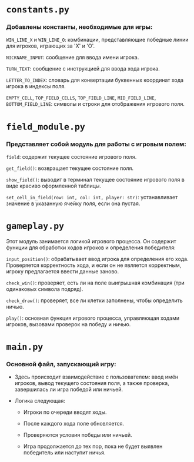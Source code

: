 # `constants.py`

### Добавлены константы, необходимые для игры:

`WIN_LINE_X` и `WIN_LINE_O`: комбинации, представляющие победные линии для игроков, играющих за 'X' и 'O'.

`NICKNAME_INPUT`: сообщение для ввода имени игрока.

`TURN_TEXT`: сообщение с инструкцией для ввода хода игрока.

`LETTER_TO_INDEX`: словарь для конвертации буквенных координат хода игрока в индексы поля.

`EMPTY_CELL`, `TOP_FIELD_CELLS`, `TOP_FIELD_LINE`, `MID_FIELD_LINE`, `BOTTOM_FIELD_LINE`: символы и строки для отображения игрового поля.

# `field_module.py`

### Представляет собой модуль для работы с игровым полем:

`field`: содержит текущее состояние игрового поля.

`get_field()`: возвращает текущее состояние поля.

`show_field()`: выводит в терминал текущее состояние игрового поля в виде красиво оформленной таблицы.

`set_cell_in_field(row: int, col: int, player: str)`: устанавливает значение в указанную ячейку поля, если она пустая.

# `gameplay.py`

Этот модуль занимается логикой игрового процесса. Он содержит функции для обработки ходов игроков и определения победителя:

`input_position()`: обрабатывает ввод игрока для определения его хода. Проверяется корректность хода, и если он не является корректным, игроку предлагается ввести данные заново.

`check_win()`: проверяет, есть ли на поле выигрышная комбинация (три одинаковых символа подряд).

`check_draw()`: проверяет, все ли клетки заполнены, чтобы определить ничью.

`play()`: основная функция игрового процесса, управляющая ходами игроков, вызовами проверок на победу и ничью.

# `main.py`

### Основной файл, запускающий игру:

- Здесь происходит взаимодействие с пользователем: ввод имён игроков, вывод текущего состояния поля, а также проверка, завершилась ли игра победой или ничьей.

- Логика следующая:

    - Игроки по очереди вводят ходы.

    - После каждого хода поле обновляется.

    - Проверяются условия победы или ничьей.

    - Игра продолжается до тех пор, пока не будет выявлен победитель или наступит ничья.
